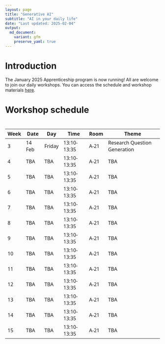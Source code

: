 ```yaml
---
layout: page
title: "Generative AI"
subtitle: "AI in your daily life"
date: "Last updated: 2025-02-04"
output:
  md_document:
    variant: gfm
    preserve_yaml: true
---
```


# Introduction

The January 2025 Apprenticeship program is now running! All are welcome
to join our daily workshops. You can access the schedule and workshop
materials [here](apprenticeship_2025h1).

# Workshop schedule

<div id="sscknddneg" style="padding-left:0px;padding-right:0px;padding-top:10px;padding-bottom:10px;overflow-x:auto;overflow-y:auto;width:auto;height:auto;">
<style>#sscknddneg table {
  font-family: system-ui, 'Segoe UI', Roboto, Helvetica, Arial, sans-serif, 'Apple Color Emoji', 'Segoe UI Emoji', 'Segoe UI Symbol', 'Noto Color Emoji';
  -webkit-font-smoothing: antialiased;
  -moz-osx-font-smoothing: grayscale;
}
&#10;#sscknddneg thead, #sscknddneg tbody, #sscknddneg tfoot, #sscknddneg tr, #sscknddneg td, #sscknddneg th {
  border-style: none;
}
&#10;#sscknddneg p {
  margin: 0;
  padding: 0;
}
&#10;#sscknddneg .gt_table {
  display: table;
  border-collapse: collapse;
  line-height: normal;
  margin-left: auto;
  margin-right: auto;
  color: #333333;
  font-size: 16px;
  font-weight: normal;
  font-style: normal;
  background-color: #FFFFFF;
  width: auto;
  border-top-style: solid;
  border-top-width: 2px;
  border-top-color: #A8A8A8;
  border-right-style: none;
  border-right-width: 2px;
  border-right-color: #D3D3D3;
  border-bottom-style: solid;
  border-bottom-width: 2px;
  border-bottom-color: #A8A8A8;
  border-left-style: none;
  border-left-width: 2px;
  border-left-color: #D3D3D3;
}
&#10;#sscknddneg .gt_caption {
  padding-top: 4px;
  padding-bottom: 4px;
}
&#10;#sscknddneg .gt_title {
  color: #333333;
  font-size: 125%;
  font-weight: initial;
  padding-top: 4px;
  padding-bottom: 4px;
  padding-left: 5px;
  padding-right: 5px;
  border-bottom-color: #FFFFFF;
  border-bottom-width: 0;
}
&#10;#sscknddneg .gt_subtitle {
  color: #333333;
  font-size: 85%;
  font-weight: initial;
  padding-top: 3px;
  padding-bottom: 5px;
  padding-left: 5px;
  padding-right: 5px;
  border-top-color: #FFFFFF;
  border-top-width: 0;
}
&#10;#sscknddneg .gt_heading {
  background-color: #FFFFFF;
  text-align: center;
  border-bottom-color: #FFFFFF;
  border-left-style: none;
  border-left-width: 1px;
  border-left-color: #D3D3D3;
  border-right-style: none;
  border-right-width: 1px;
  border-right-color: #D3D3D3;
}
&#10;#sscknddneg .gt_bottom_border {
  border-bottom-style: solid;
  border-bottom-width: 2px;
  border-bottom-color: #D3D3D3;
}
&#10;#sscknddneg .gt_col_headings {
  border-top-style: solid;
  border-top-width: 2px;
  border-top-color: #D3D3D3;
  border-bottom-style: solid;
  border-bottom-width: 2px;
  border-bottom-color: #D3D3D3;
  border-left-style: none;
  border-left-width: 1px;
  border-left-color: #D3D3D3;
  border-right-style: none;
  border-right-width: 1px;
  border-right-color: #D3D3D3;
}
&#10;#sscknddneg .gt_col_heading {
  color: #333333;
  background-color: #FFFFFF;
  font-size: 100%;
  font-weight: normal;
  text-transform: inherit;
  border-left-style: none;
  border-left-width: 1px;
  border-left-color: #D3D3D3;
  border-right-style: none;
  border-right-width: 1px;
  border-right-color: #D3D3D3;
  vertical-align: bottom;
  padding-top: 5px;
  padding-bottom: 6px;
  padding-left: 5px;
  padding-right: 5px;
  overflow-x: hidden;
}
&#10;#sscknddneg .gt_column_spanner_outer {
  color: #333333;
  background-color: #FFFFFF;
  font-size: 100%;
  font-weight: normal;
  text-transform: inherit;
  padding-top: 0;
  padding-bottom: 0;
  padding-left: 4px;
  padding-right: 4px;
}
&#10;#sscknddneg .gt_column_spanner_outer:first-child {
  padding-left: 0;
}
&#10;#sscknddneg .gt_column_spanner_outer:last-child {
  padding-right: 0;
}
&#10;#sscknddneg .gt_column_spanner {
  border-bottom-style: solid;
  border-bottom-width: 2px;
  border-bottom-color: #D3D3D3;
  vertical-align: bottom;
  padding-top: 5px;
  padding-bottom: 5px;
  overflow-x: hidden;
  display: inline-block;
  width: 100%;
}
&#10;#sscknddneg .gt_spanner_row {
  border-bottom-style: hidden;
}
&#10;#sscknddneg .gt_group_heading {
  padding-top: 8px;
  padding-bottom: 8px;
  padding-left: 5px;
  padding-right: 5px;
  color: #333333;
  background-color: #FFFFFF;
  font-size: 100%;
  font-weight: initial;
  text-transform: inherit;
  border-top-style: solid;
  border-top-width: 2px;
  border-top-color: #D3D3D3;
  border-bottom-style: solid;
  border-bottom-width: 2px;
  border-bottom-color: #D3D3D3;
  border-left-style: none;
  border-left-width: 1px;
  border-left-color: #D3D3D3;
  border-right-style: none;
  border-right-width: 1px;
  border-right-color: #D3D3D3;
  vertical-align: middle;
  text-align: left;
}
&#10;#sscknddneg .gt_empty_group_heading {
  padding: 0.5px;
  color: #333333;
  background-color: #FFFFFF;
  font-size: 100%;
  font-weight: initial;
  border-top-style: solid;
  border-top-width: 2px;
  border-top-color: #D3D3D3;
  border-bottom-style: solid;
  border-bottom-width: 2px;
  border-bottom-color: #D3D3D3;
  vertical-align: middle;
}
&#10;#sscknddneg .gt_from_md > :first-child {
  margin-top: 0;
}
&#10;#sscknddneg .gt_from_md > :last-child {
  margin-bottom: 0;
}
&#10;#sscknddneg .gt_row {
  padding-top: 8px;
  padding-bottom: 8px;
  padding-left: 5px;
  padding-right: 5px;
  margin: 10px;
  border-top-style: solid;
  border-top-width: 1px;
  border-top-color: #D3D3D3;
  border-left-style: none;
  border-left-width: 1px;
  border-left-color: #D3D3D3;
  border-right-style: none;
  border-right-width: 1px;
  border-right-color: #D3D3D3;
  vertical-align: middle;
  overflow-x: hidden;
}
&#10;#sscknddneg .gt_stub {
  color: #333333;
  background-color: #FFFFFF;
  font-size: 100%;
  font-weight: initial;
  text-transform: inherit;
  border-right-style: solid;
  border-right-width: 2px;
  border-right-color: #D3D3D3;
  padding-left: 5px;
  padding-right: 5px;
}
&#10;#sscknddneg .gt_stub_row_group {
  color: #333333;
  background-color: #FFFFFF;
  font-size: 100%;
  font-weight: initial;
  text-transform: inherit;
  border-right-style: solid;
  border-right-width: 2px;
  border-right-color: #D3D3D3;
  padding-left: 5px;
  padding-right: 5px;
  vertical-align: top;
}
&#10;#sscknddneg .gt_row_group_first td {
  border-top-width: 2px;
}
&#10;#sscknddneg .gt_row_group_first th {
  border-top-width: 2px;
}
&#10;#sscknddneg .gt_summary_row {
  color: #333333;
  background-color: #FFFFFF;
  text-transform: inherit;
  padding-top: 8px;
  padding-bottom: 8px;
  padding-left: 5px;
  padding-right: 5px;
}
&#10;#sscknddneg .gt_first_summary_row {
  border-top-style: solid;
  border-top-color: #D3D3D3;
}
&#10;#sscknddneg .gt_first_summary_row.thick {
  border-top-width: 2px;
}
&#10;#sscknddneg .gt_last_summary_row {
  padding-top: 8px;
  padding-bottom: 8px;
  padding-left: 5px;
  padding-right: 5px;
  border-bottom-style: solid;
  border-bottom-width: 2px;
  border-bottom-color: #D3D3D3;
}
&#10;#sscknddneg .gt_grand_summary_row {
  color: #333333;
  background-color: #FFFFFF;
  text-transform: inherit;
  padding-top: 8px;
  padding-bottom: 8px;
  padding-left: 5px;
  padding-right: 5px;
}
&#10;#sscknddneg .gt_first_grand_summary_row {
  padding-top: 8px;
  padding-bottom: 8px;
  padding-left: 5px;
  padding-right: 5px;
  border-top-style: double;
  border-top-width: 6px;
  border-top-color: #D3D3D3;
}
&#10;#sscknddneg .gt_last_grand_summary_row_top {
  padding-top: 8px;
  padding-bottom: 8px;
  padding-left: 5px;
  padding-right: 5px;
  border-bottom-style: double;
  border-bottom-width: 6px;
  border-bottom-color: #D3D3D3;
}
&#10;#sscknddneg .gt_striped {
  background-color: rgba(128, 128, 128, 0.05);
}
&#10;#sscknddneg .gt_table_body {
  border-top-style: solid;
  border-top-width: 2px;
  border-top-color: #D3D3D3;
  border-bottom-style: solid;
  border-bottom-width: 2px;
  border-bottom-color: #D3D3D3;
}
&#10;#sscknddneg .gt_footnotes {
  color: #333333;
  background-color: #FFFFFF;
  border-bottom-style: none;
  border-bottom-width: 2px;
  border-bottom-color: #D3D3D3;
  border-left-style: none;
  border-left-width: 2px;
  border-left-color: #D3D3D3;
  border-right-style: none;
  border-right-width: 2px;
  border-right-color: #D3D3D3;
}
&#10;#sscknddneg .gt_footnote {
  margin: 0px;
  font-size: 90%;
  padding-top: 4px;
  padding-bottom: 4px;
  padding-left: 5px;
  padding-right: 5px;
}
&#10;#sscknddneg .gt_sourcenotes {
  color: #333333;
  background-color: #FFFFFF;
  border-bottom-style: none;
  border-bottom-width: 2px;
  border-bottom-color: #D3D3D3;
  border-left-style: none;
  border-left-width: 2px;
  border-left-color: #D3D3D3;
  border-right-style: none;
  border-right-width: 2px;
  border-right-color: #D3D3D3;
}
&#10;#sscknddneg .gt_sourcenote {
  font-size: 90%;
  padding-top: 4px;
  padding-bottom: 4px;
  padding-left: 5px;
  padding-right: 5px;
}
&#10;#sscknddneg .gt_left {
  text-align: left;
}
&#10;#sscknddneg .gt_center {
  text-align: center;
}
&#10;#sscknddneg .gt_right {
  text-align: right;
  font-variant-numeric: tabular-nums;
}
&#10;#sscknddneg .gt_font_normal {
  font-weight: normal;
}
&#10;#sscknddneg .gt_font_bold {
  font-weight: bold;
}
&#10;#sscknddneg .gt_font_italic {
  font-style: italic;
}
&#10;#sscknddneg .gt_super {
  font-size: 65%;
}
&#10;#sscknddneg .gt_footnote_marks {
  font-size: 75%;
  vertical-align: 0.4em;
  position: initial;
}
&#10;#sscknddneg .gt_asterisk {
  font-size: 100%;
  vertical-align: 0;
}
&#10;#sscknddneg .gt_indent_1 {
  text-indent: 5px;
}
&#10;#sscknddneg .gt_indent_2 {
  text-indent: 10px;
}
&#10;#sscknddneg .gt_indent_3 {
  text-indent: 15px;
}
&#10;#sscknddneg .gt_indent_4 {
  text-indent: 20px;
}
&#10;#sscknddneg .gt_indent_5 {
  text-indent: 25px;
}
&#10;#sscknddneg .katex-display {
  display: inline-flex !important;
  margin-bottom: 0.75em !important;
}
&#10;#sscknddneg div.Reactable > div.rt-table > div.rt-thead > div.rt-tr.rt-tr-group-header > div.rt-th-group:after {
  height: 0px !important;
}
</style>
<table class="gt_table" data-quarto-disable-processing="false" data-quarto-bootstrap="false">
  <thead>
    <tr class="gt_col_headings">
      <th class="gt_col_heading gt_columns_bottom_border gt_right" rowspan="1" colspan="1" scope="col" id="Week">Week</th>
      <th class="gt_col_heading gt_columns_bottom_border gt_left" rowspan="1" colspan="1" scope="col" id="Date">Date</th>
      <th class="gt_col_heading gt_columns_bottom_border gt_left" rowspan="1" colspan="1" scope="col" id="Day">Day</th>
      <th class="gt_col_heading gt_columns_bottom_border gt_right" rowspan="1" colspan="1" scope="col" id="Time">Time</th>
      <th class="gt_col_heading gt_columns_bottom_border gt_left" rowspan="1" colspan="1" scope="col" id="Room">Room</th>
      <th class="gt_col_heading gt_columns_bottom_border gt_left" rowspan="1" colspan="1" scope="col" id="Theme">Theme</th>
    </tr>
  </thead>
  <tbody class="gt_table_body">
    <tr><td headers="Week" class="gt_row gt_right">3</td>
<td headers="Date" class="gt_row gt_left">14 Feb</td>
<td headers="Day" class="gt_row gt_left">Friday</td>
<td headers="Time" class="gt_row gt_right">13:10-13:35</td>
<td headers="Room" class="gt_row gt_left">A-21</td>
<td headers="Theme" class="gt_row gt_left">Research Question Generation</td></tr>
    <tr><td headers="Week" class="gt_row gt_right">4</td>
<td headers="Date" class="gt_row gt_left">TBA</td>
<td headers="Day" class="gt_row gt_left">TBA</td>
<td headers="Time" class="gt_row gt_right">13:10-13:35</td>
<td headers="Room" class="gt_row gt_left">A-21</td>
<td headers="Theme" class="gt_row gt_left">TBA</td></tr>
    <tr><td headers="Week" class="gt_row gt_right">5</td>
<td headers="Date" class="gt_row gt_left">TBA</td>
<td headers="Day" class="gt_row gt_left">TBA</td>
<td headers="Time" class="gt_row gt_right">13:10-13:35</td>
<td headers="Room" class="gt_row gt_left">A-21</td>
<td headers="Theme" class="gt_row gt_left">TBA</td></tr>
    <tr><td headers="Week" class="gt_row gt_right">6</td>
<td headers="Date" class="gt_row gt_left">TBA</td>
<td headers="Day" class="gt_row gt_left">TBA</td>
<td headers="Time" class="gt_row gt_right">13:10-13:35</td>
<td headers="Room" class="gt_row gt_left">A-21</td>
<td headers="Theme" class="gt_row gt_left">TBA</td></tr>
    <tr><td headers="Week" class="gt_row gt_right">7</td>
<td headers="Date" class="gt_row gt_left">TBA</td>
<td headers="Day" class="gt_row gt_left">TBA</td>
<td headers="Time" class="gt_row gt_right">13:10-13:35</td>
<td headers="Room" class="gt_row gt_left">A-21</td>
<td headers="Theme" class="gt_row gt_left">TBA</td></tr>
    <tr><td headers="Week" class="gt_row gt_right">8</td>
<td headers="Date" class="gt_row gt_left">TBA</td>
<td headers="Day" class="gt_row gt_left">TBA</td>
<td headers="Time" class="gt_row gt_right">13:10-13:35</td>
<td headers="Room" class="gt_row gt_left">A-21</td>
<td headers="Theme" class="gt_row gt_left">TBA</td></tr>
    <tr><td headers="Week" class="gt_row gt_right">9</td>
<td headers="Date" class="gt_row gt_left">TBA</td>
<td headers="Day" class="gt_row gt_left">TBA</td>
<td headers="Time" class="gt_row gt_right">13:10-13:35</td>
<td headers="Room" class="gt_row gt_left">A-21</td>
<td headers="Theme" class="gt_row gt_left">TBA</td></tr>
    <tr><td headers="Week" class="gt_row gt_right">10</td>
<td headers="Date" class="gt_row gt_left">TBA</td>
<td headers="Day" class="gt_row gt_left">TBA</td>
<td headers="Time" class="gt_row gt_right">13:10-13:35</td>
<td headers="Room" class="gt_row gt_left">A-21</td>
<td headers="Theme" class="gt_row gt_left">TBA</td></tr>
    <tr><td headers="Week" class="gt_row gt_right">11</td>
<td headers="Date" class="gt_row gt_left">TBA</td>
<td headers="Day" class="gt_row gt_left">TBA</td>
<td headers="Time" class="gt_row gt_right">13:10-13:35</td>
<td headers="Room" class="gt_row gt_left">A-21</td>
<td headers="Theme" class="gt_row gt_left">TBA</td></tr>
    <tr><td headers="Week" class="gt_row gt_right">12</td>
<td headers="Date" class="gt_row gt_left">TBA</td>
<td headers="Day" class="gt_row gt_left">TBA</td>
<td headers="Time" class="gt_row gt_right">13:10-13:35</td>
<td headers="Room" class="gt_row gt_left">A-21</td>
<td headers="Theme" class="gt_row gt_left">TBA</td></tr>
    <tr><td headers="Week" class="gt_row gt_right">13</td>
<td headers="Date" class="gt_row gt_left">TBA</td>
<td headers="Day" class="gt_row gt_left">TBA</td>
<td headers="Time" class="gt_row gt_right">13:10-13:35</td>
<td headers="Room" class="gt_row gt_left">A-21</td>
<td headers="Theme" class="gt_row gt_left">TBA</td></tr>
    <tr><td headers="Week" class="gt_row gt_right">14</td>
<td headers="Date" class="gt_row gt_left">TBA</td>
<td headers="Day" class="gt_row gt_left">TBA</td>
<td headers="Time" class="gt_row gt_right">13:10-13:35</td>
<td headers="Room" class="gt_row gt_left">A-21</td>
<td headers="Theme" class="gt_row gt_left">TBA</td></tr>
    <tr><td headers="Week" class="gt_row gt_right">15</td>
<td headers="Date" class="gt_row gt_left">TBA</td>
<td headers="Day" class="gt_row gt_left">TBA</td>
<td headers="Time" class="gt_row gt_right">13:10-13:35</td>
<td headers="Room" class="gt_row gt_left">A-21</td>
<td headers="Theme" class="gt_row gt_left">TBA</td></tr>
  </tbody>
  &#10;  
</table>
</div>
